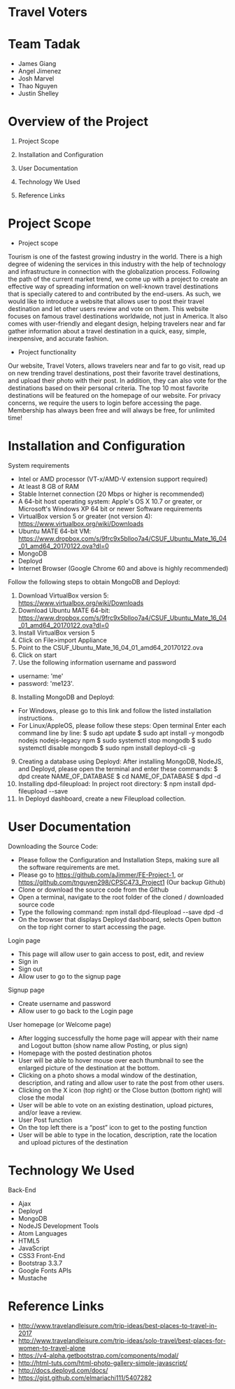 # Travel Voters


# Team Tadak

+ James Giang 
+ Angel Jimenez 
+ Josh Marvel 
+ Thao Nguyen 
+ Justin Shelley







# Overview of the Project


1. Project Scope

2. Installation and Configuration

3. User Documentation

4. Technology We Used

5. Reference Links











# Project Scope

+ Project scope

Tourism is one of the fastest growing industry in the world. There is a high degree of widening the services in this industry with the help of technology and infrastructure in connection with the globalization process. Following the path of the current market trend, we come up with a project to create an effective way of spreading information on well-known travel destinations that is specially catered to and contributed by the end-users. As such, we would like to introduce a website that allows user to post their travel destination and let other users review and vote on them. This website focuses on famous travel destinations worldwide, not just in America. It also comes with user-friendly and elegant design, helping travelers near and far gather information about a travel destination in a quick, easy, simple, inexpensive, and accurate fashion.

+ Project functionality 

Our website, Travel Voters, allows travelers near and far to go visit, read up on new trending travel destinations, post their favorite travel destinations, and upload their photo with their post. In addition, they can also vote for the destinations based on their personal criteria. The top 10 most favorite destinations will be featured on the homepage of our website. For privacy concerns, we require the users to login before accessing the page. Membership has always been free and will always be free, for unlimited time!



	






# Installation and Configuration

System requirements 
+ Intel or AMD processor (VT-x/AMD-V extension support required)
+ At least 8 GB of RAM
+ Stable Internet connection (20 Mbps or higher is recommended)
+ A 64-bit host operating system: Apple's OS X 10.7 or greater, or Microsoft's Windows XP 64 bit or newer
Software requirements
+ VirtualBox version 5 or greater (not version 4): https://www.virtualbox.org/wiki/Downloads
+ Ubuntu MATE 64-bit VM: https://www.dropbox.com/s/9frc9x5blloo7a4/CSUF_Ubuntu_Mate_16_04_01_amd64_20170122.ova?dl=0
+ MongoDB
+ Deployd
+ Internet Browser (Google Chrome 60 and above is highly recommended)

Follow the following steps to obtain MongoDB and Deployd:
1. Download VirtualBox version 5: https://www.virtualbox.org/wiki/Downloads
2. Download Ubuntu MATE 64-bit: https://www.dropbox.com/s/9frc9x5blloo7a4/CSUF_Ubuntu_Mate_16_04_01_amd64_20170122.ova?dl=0
3. Install VirtualBox version 5 
4. Click on File>import Appliance
5. Point to the CSUF_Ubuntu_Mate_16_04_01_amd64_20170122.ova
6. Click on start
7. Use the following information username and password
+ username: 'me' 
+ password: 'me123'.
8. Installing MongoDB and Deployd:
+ For Windows, please go to this link and follow the listed installation instructions. 
+ For Linux/AppleOS, please follow these steps:
Open terminal
Enter each command line by line:
$ sudo apt update
$ sudo apt install -y mongodb nodejs nodejs-legacy npm
$ sudo systemctl stop mongodb
$ sudo systemctl disable mongodb
$ sudo npm install deployd-cli -g
9. Creating a database using Deployd:
After installing MongoDB, NodeJS, and Deployd, please open the terminal and enter these commands:
$ dpd create NAME_OF_DATABASE
$ cd NAME_OF_DATABASE
$ dpd -d
10. Installing dpd-fileupload:
In project root directory:
$ npm install dpd-fileupload --save 
11. In Deployd dashboard, create a new Fileupload collection.




# User Documentation

Downloading the Source Code:
+ Please follow the Configuration and Installation Steps, making sure all the software requirements are met.
+ Please go to https://github.com/aJimmer/FE-Project-1, or https://github.com/tnguyen298/CPSC473_Project1 (Our backup Github)
+ Clone or download the source code from the Github
+ Open a terminal, navigate to the root folder of the cloned / downloaded source code
+ Type the following command:
npm install dpd-fileupload --save 
dpd -d
+ On the browser that displays Deployd dashboard, selects Open button on the top right corner to start accessing the page.

Login page 
+ This page will allow user to gain access to post, edit, and review
+ Sign in
+ Sign out
+ Allow user to go to the signup page

Signup page
+ Create username and password
+ Allow user to go back to the Login page

User homepage (or Welcome page)
+ After logging successfully the home page will appear with their name and Logout button (show name allow Posting, or plus sign)
+ Homepage with the posted destination photos
+ User will be able to hover mouse over each thumbnail to see the enlarged picture of the destination at the bottom.
+ Clicking on a photo shows a modal window of the destination, description, and rating and allow user to rate the post from other users. 
+ Clicking on the X icon (top right) or the Close button (bottom right) will close the modal 
+ User will be able to vote on an existing destination, upload pictures, and/or leave a review.
+ User Post function 
+ On the top left there is a “post” icon to get to the posting function
+ User will be able to type in the location, description, rate the location and upload pictures of the destination


# Technology We Used

Back-End
+ Ajax
+ Deployd
+ MongoDB
+ NodeJS
Development Tools
+ Atom
Languages 
+ HTML5
+ JavaScript
+ CSS3
Front-End 
+ Bootstrap 3.3.7
+ Google Fonts APIs
+ Mustache










# Reference Links


+ http://www.travelandleisure.com/trip-ideas/best-places-to-travel-in-2017
+ http://www.travelandleisure.com/trip-ideas/solo-travel/best-places-for-women-to-travel-alone
+ https://v4-alpha.getbootstrap.com/components/modal/
+ http://html-tuts.com/html-photo-gallery-simple-javascript/
+ http://docs.deployd.com/docs/
+ https://gist.github.com/elmariachi111/5407282


